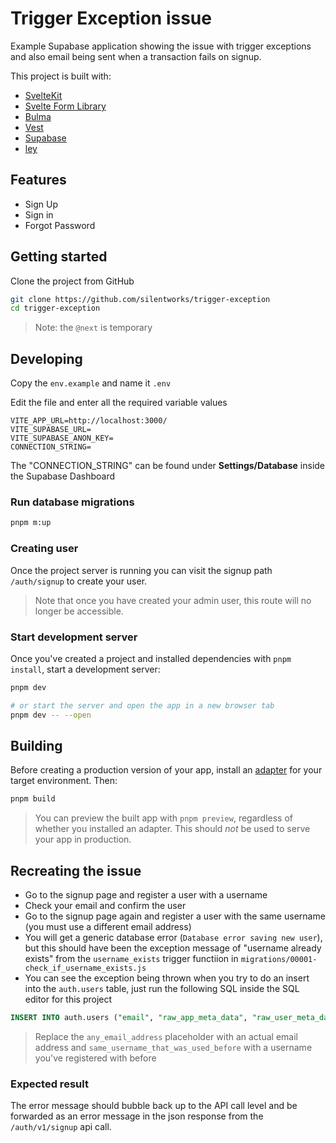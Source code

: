 # Trigger Exception issue

Example Supabase application showing the issue with trigger exceptions and also email being sent when a transaction fails on signup.

This project is built with:

- [SvelteKit](https://kit.svelte.dev/)
- [Svelte Form Library](https://github.com/tjinauyeung/svelte-forms-lib)
- [Bulma](https://bulma.io/)
- [Vest](https://vestjs.dev/)
- [Supabase](https://supabase.com/)
- [ley](https://github.com/lukeed/ley)

## Features

- Sign Up
- Sign in
- Forgot Password

## Getting started

Clone the project from GitHub

```sh
git clone https://github.com/silentworks/trigger-exception
cd trigger-exception
```

> Note: the `@next` is temporary

## Developing

Copy the `env.example` and name it `.env`

Edit the file and enter all the required variable values

```
VITE_APP_URL=http://localhost:3000/
VITE_SUPABASE_URL=
VITE_SUPABASE_ANON_KEY=
CONNECTION_STRING=
```

The "CONNECTION_STRING" can be found under **Settings/Database** inside the Supabase Dashboard

### Run database migrations

```sh
pnpm m:up
```

### Creating user

Once the project server is running you can visit the signup path `/auth/signup` to create your user.

> Note that once you have created your admin user, this route will no longer be accessible.

### Start development server

Once you've created a project and installed dependencies with `pnpm install`, start a development server:

```bash
pnpm dev

# or start the server and open the app in a new browser tab
pnpm dev -- --open
```

## Building

Before creating a production version of your app, install an [adapter](https://kit.svelte.dev/docs#adapters) for your target environment. Then:

```bash
pnpm build
```

> You can preview the built app with `pnpm preview`, regardless of whether you installed an adapter. This should _not_ be used to serve your app in production.

## Recreating the issue

- Go to the signup page and register a user with a username
- Check your email and confirm the user
- Go to the signup page again and register a user with the same username (you must use a different email address)
- You will get a generic database error (`Database error saving new user`), but this should have been the exception message of "username already exists" from the `username_exists` trigger functiion in `migrations/00001-check_if_username_exists.js`
- You can see the exception being thrown when you try to do an insert into the `auth.users` table, just run the following SQL inside the SQL editor for this project

```sql
INSERT INTO auth.users ("email", "raw_app_meta_data", "raw_user_meta_data") VALUES ('any_email_address', '{"provider": "email", "providers": ["email"]}', '{"username": "same_username_that_was_used_before", "full_name": "Testing"}');
```

> Replace the `any_email_address` placeholder with an actual email address and `same_username_that_was_used_before` with a username you've registered with before

### Expected result

The error message should bubble back up to the API call level and be forwarded as an error message in the json response from the `/auth/v1/signup` api call.
